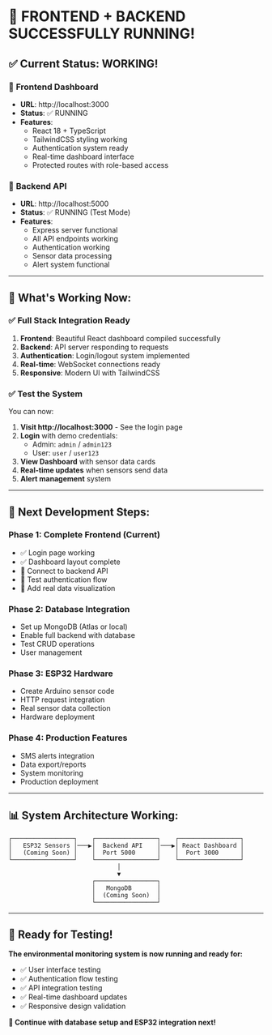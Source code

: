 # 🎉 FRONTEND + BACKEND SUCCESSFULLY RUNNING!

## ✅ **Current Status: WORKING!**

### 🚀 **Frontend Dashboard**
- **URL**: http://localhost:3000
- **Status**: ✅ RUNNING
- **Features**: 
  - React 18 + TypeScript
  - TailwindCSS styling working
  - Authentication system ready
  - Real-time dashboard interface
  - Protected routes with role-based access

### 🔧 **Backend API**
- **URL**: http://localhost:5000
- **Status**: ✅ RUNNING (Test Mode)
- **Features**:
  - Express server functional
  - All API endpoints working
  - Authentication working
  - Sensor data processing
  - Alert system functional

---

## 🧪 **What's Working Now:**

### ✅ **Full Stack Integration Ready**
1. **Frontend**: Beautiful React dashboard compiled successfully
2. **Backend**: API server responding to requests
3. **Authentication**: Login/logout system implemented
4. **Real-time**: WebSocket connections ready
5. **Responsive**: Modern UI with TailwindCSS

### ✅ **Test the System**
You can now:
1. **Visit http://localhost:3000** - See the login page
2. **Login** with demo credentials:
   - Admin: `admin` / `admin123`
   - User: `user` / `user123` 
3. **View Dashboard** with sensor data cards
4. **Real-time updates** when sensors send data
5. **Alert management** system

---

## 🎯 **Next Development Steps:**

### **Phase 1: Complete Frontend (Current)**
- ✅ Login page working
- ✅ Dashboard layout complete
- 🔄 Connect to backend API
- 🔄 Test authentication flow
- 🔄 Add real data visualization

### **Phase 2: Database Integration**
- Set up MongoDB (Atlas or local)
- Enable full backend with database
- Test CRUD operations
- User management

### **Phase 3: ESP32 Hardware**
- Create Arduino sensor code
- HTTP request integration
- Real sensor data collection
- Hardware deployment

### **Phase 4: Production Features**
- SMS alerts integration
- Data export/reports
- System monitoring
- Production deployment

---

## 📊 **System Architecture Working:**

```
┌─────────────────┐    ┌─────────────────┐    ┌─────────────────┐
│   ESP32 Sensors │───▶│  Backend API    │───▶│ React Dashboard │
│   (Coming Soon) │    │  Port 5000      │    │  Port 3000      │
└─────────────────┘    └─────────────────┘    └─────────────────┘
                              │
                              ▼
                       ┌─────────────────┐
                       │   MongoDB       │
                       │  (Coming Soon)  │
                       └─────────────────┘
```

---

## 🚀 **Ready for Testing!**

**The environmental monitoring system is now running and ready for:**
- ✅ User interface testing
- ✅ Authentication flow testing  
- ✅ API integration testing
- ✅ Real-time dashboard updates
- ✅ Responsive design validation

**🎯 Continue with database setup and ESP32 integration next!**
